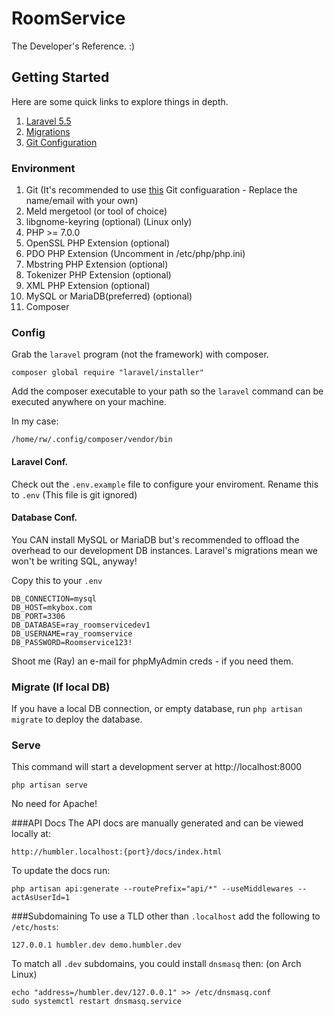 # RoomService
The Developer's Reference. :)

## Getting Started
Here are some quick links to explore things in depth.

1. [Laravel 5.5](https://laravel.com/docs/5.5)
2. [Migrations](https://laravel.com/docs/5.5/migrations)
3. [Git Configuration](https://github.com/ray-winkelman/git-configuration)

### Environment
1. Git (It's recommended to use [this](https://github.com/ray-winkelman/git-configuration) Git configuaration - Replace the name/email with your own)
2. Meld mergetool (or tool of choice)
3. libgnome-keyring (optional) (Linux only)
4. PHP >= 7.0.0
5. OpenSSL PHP Extension (optional)
6. PDO PHP Extension (Uncomment in /etc/php/php.ini)
7. Mbstring PHP Extension (optional)
8. Tokenizer PHP Extension (optional)
9. XML PHP Extension (optional)
10. MySQL or MariaDB(preferred) (optional)
11. Composer

### Config
Grab the `laravel` program (not the framework) with composer.

```
composer global require "laravel/installer"
```

Add the composer executable to your path so the `laravel` command can be executed anywhere on your machine.

In my case:
```
/home/rw/.config/composer/vendor/bin
```

#### Laravel Conf.
Check out the `.env.example` file to configure your enviroment. Rename this to `.env` (This file is git ignored)

#### Database Conf.
You CAN install MySQL or MariaDB but's recommended to offload the overhead to our development DB instances. Laravel's migrations mean we won't be writing SQL, anyway!

Copy this to your `.env`
```
DB_CONNECTION=mysql
DB_HOST=mkybox.com
DB_PORT=3306
DB_DATABASE=ray_roomservicedev1
DB_USERNAME=ray_roomservice
DB_PASSWORD=Roomservice123!
```

Shoot me (Ray) an e-mail for phpMyAdmin creds - if you need them.

### Migrate (If local DB)
If you have a local DB connection, or empty database, run `php artisan migrate` to deploy the database.

### Serve
This command will start a development server at http://localhost:8000

```
php artisan serve
```
No need for Apache!

###API Docs
The API docs are manually generated and can be viewed locally at:
```
http://humbler.localhost:{port}/docs/index.html
```
To update the docs run:
```
php artisan api:generate --routePrefix="api/*" --useMiddlewares --actAsUserId=1
```

###Subdomaining
To use a TLD other than `.localhost` add the following to `/etc/hosts`:
```
127.0.0.1 humbler.dev demo.humbler.dev
```

To match all `.dev` subdomains, you could install `dnsmasq` then: (on Arch Linux)

```
echo "address=/humbler.dev/127.0.0.1" >> /etc/dnsmasq.conf
sudo systemctl restart dnsmasq.service
```